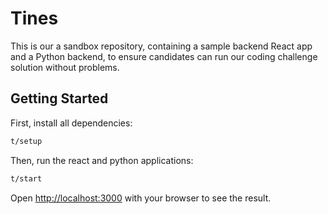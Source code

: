 # Tines

This is our a sandbox repository, containing a sample backend React app and a Python backend, to ensure candidates can run our coding challenge solution without problems.

## Getting Started

First, install all dependencies:

```bash
t/setup
```

Then, run the react and python applications:

```bash
t/start
```

Open [http://localhost:3000](http://localhost:3000) with your browser to see the result.

